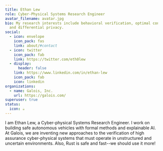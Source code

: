 ```yaml
---
title: Ethan Lew
role: Cyber-Physical Systems Research Engineer
avatar_filename: avatar.jpg
bio: My research interests include behavioral verification, optimal controls,
  and differential privacy.
social:
  - icon: envelope
    icon_pack: fas
    link: about/#contact
  - icon: twitter
    icon_pack: fab
    link: https://twitter.com/eth0lew
  - display:
      header: false
    link: https://www.linkedin.com/in/ethan-lew
    icon_pack: fab
    icon: linkedin
organizations:
  - name: Galois, Inc.
    url: https://galois.com/
superuser: true
status:
  icon: ☕️
---
```

I am Ethan Lew, a Cyber-physical Systems Research Engineer. I work on building safe autonomous vehicles with formal methods and explainable AI. At Galois, we are inventing new approaches to the verification of high assurance cyber-physical systems that must operate in unstructured and uncertain environments. Also, Rust is safe and fast--we should use it more!